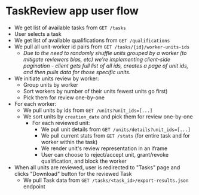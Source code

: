 # TaskReview app user flow

- We get list of available tasks from `GET /tasks`
- User selects a task
- We get list of available qualifications from `GET /qualifications`
- We pull all unit-worker id pairs from  `GET /tasks/{id}/worker-units-ids`
	- *Due to the need to randomly shuffle units grouped by a worker (to mitigate reviewers bias, etc) we're implementing client-side pagination - client gets full list of all ids, creates a page of unit ids, and then pulls data for those specific units.*
- We initiate units review by worker:
    - Group units by worker
    - Sort workers by number of their units fewest units go first)
    - Pick them for review one-by-one
- For each worker:
	- We pull units by ids from `GET /units?unit_ids=[...]`
	- We sort units by `creation_date` and pick them for review one-by-one
       - For each reviewed unit:
            - We pull unit details from `GET /units/details?unit_ids=[...]`
            - We pull current stats from `GET /stats` (for entire task and for worker within the task)
            - We render unit's review representation in an iframe
            - User can choose to reject/accept unit, grant/revoke qualification, and block the worker
- When all units are reviewed, user is redirected to "Tasks" page and clicks  "Download" button for the reviewed Task
  - We pull Task data from `GET /tasks/<task_id>/export-results.json` endpoint
